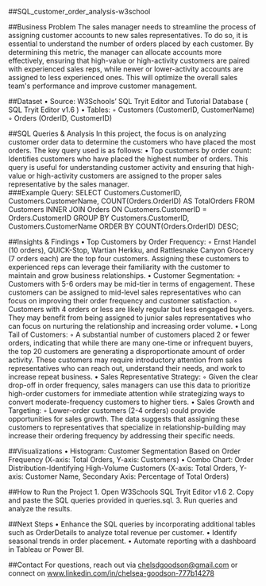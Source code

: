##SQL_customer_order_analysis-w3school

##Business Problem
The sales manager needs to streamline the process of assigning customer accounts to new sales representatives. To do so, it is essential to understand the number of orders placed by each customer. By determining this metric, the manager can allocate accounts more effectively, ensuring that high-value or high-activity customers are paired with experienced sales reps, while newer or lower-activity accounts are assigned to less experienced ones. This will optimize the overall sales team's performance and improve customer management.

##Dataset
    • Source: W3Schools’ SQL Tryit Editor and Tutorial Database ( SQL Tryit Editor v1.6 )
    • Tables:
        ◦ Customers (CustomerID, CustomerName)
        ◦ Orders (OrderID, CustomerID)

##SQL Queries & Analysis
In this project, the focus is on analyzing customer order data to determine the customers who have placed the most orders. The key query used is as follows:
    • Top customers by order count: Identifies customers who have placed the highest number of orders. This query is useful for understanding customer activity and ensuring that high-value or high-activity customers are assigned to the proper sales representative by the sales manager.  
###Example Query:
SELECT 
    Customers.CustomerID,
    Customers.CustomerName,
    COUNT(Orders.OrderID) AS TotalOrders
FROM Customers
    INNER JOIN Orders
        ON Customers.CustomerID = Orders.CustomerID
GROUP BY Customers.CustomerID, Customers.CustomerName
ORDER BY COUNT(Orders.OrderID) DESC; 

##Insights & Findings
    • Top Customers by Order Frequency: 
        ◦ Ernst Handel (10 orders), QUICK-Stop, Wartian Herkku, and Rattlesnake Canyon Grocery (7 orders each) are the top four customers. Assigning these customers to experienced reps can leverage their familiarity with the customer to maintain and grow business relationships.
    • Customer Segmentation: 
        ◦ Customers with 5-6 orders may be mid-tier in terms of engagement. These customers can be assigned to mid-level sales representatives who can focus on improving their order frequency and customer satisfaction.
        ◦ Customers with 4 orders or less are likely regular but less engaged buyers. They may benefit from being assigned to junior sales representatives who can focus on nurturing the relationship and increasing order volume.
    • Long Tail of Customers:
        ◦ A substantial number of customers placed 2 or fewer orders, indicating that while there are many one-time or infrequent buyers, the top 20 customers are generating a disproportionate amount of order activity. These customers may require introductory attention from sales representatives who can reach out, understand their needs, and work to increase repeat business.
    • Sales Representative Strategy:
        ◦ Given the clear drop-off in order frequency, sales managers can use this data to prioritize high-order customers for immediate attention while strategizing ways to convert moderate-frequency customers to higher tiers.
    • Sales Growth and Targeting:
        ◦ Lower-order customers (2-4 orders) could provide opportunities for sales growth. The data suggests that assigning these customers to representatives that specialize in relationship-building may increase their ordering frequency by addressing their specific needs.

##Visualizations
    • Histogram: Customer Segmentation Based on Order Frequency (X-axis: Total Orders, Y-axis: Customers)
    • Combo Chart: Order Distribution-Identifying High-Volume Customers (X-axis: Total Orders, Y-axis: Customer Name, Secondary Axis: Percentage of Total Orders)

##How to Run the Project
    1. Open W3Schools SQL Tryit Editor v1.6
    2. Copy and paste the SQL queries provided in queries.sql.
    3. Run queries and analyze the results.

##Next Steps
    • Enhance the SQL queries by incorporating additional tables such as OrderDetails to analyze total revenue per customer.
    • Identify seasonal trends in order placement.
    • Automate reporting with a dashboard in Tableau or Power BI.

##Contact
For questions, reach out via chelsdgoodson@gmail.com or connect on www.linkedin.com/in/chelsea-goodson-777b14278
